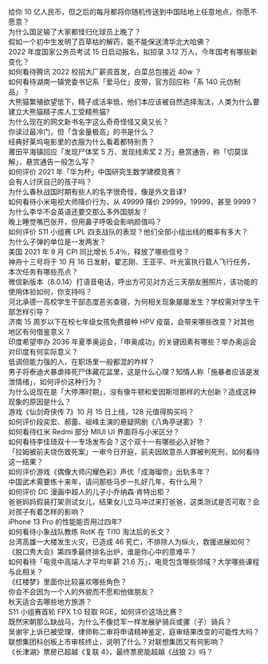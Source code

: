 给你 10 亿人民币，但之后的每月都将你随机传送到中国陆地上任意地点，你愿不愿意？  
为什么国足输了大家都怪归化球员上晚了？  
假如一个初中生发明了百草枯的解药，能不能保送清华北大哈佛？  
2022 年度国家公务员考试 15 日启动报名，拟招录 3.12 万人，今年国考有哪些新变化？  
如何看待腾讯 2022 校招大厂薪资首发，白菜总包接近 40w ？  
如何看待湖南一镇党委书记系「爱马仕」皮带，官方回应称「系 140 元仿制品」？  
大熊猫繁殖欲望低下，精子成活率低，他们本应该被自然选择淘汰，人类为什么要建立大熊猫精子库人工受精熊猫?  
为什么现在的网文新书名字这么奇奇怪怪又臭又长？  
你读过最冷门，但「含金量极高」的书是什么？  
经典好莱坞电影里的衣服为什么看着都特别贵？  
莆田平海镇回应「发现尸体奖 5 万、发现线索奖 2 万」悬赏通告，称「切莫误解」，悬赏通告一般怎么写？  
如何评价 2021 年「华为杯」中国研究生数学建模竞赛？  
会有人讨厌自己的孩子吗？  
为什么春秋战国时期有些人的名字很奇怪，像是外文音译?  
如何看待小米电视大师降价行为，从 49999 降价 29999，19999，甚至 9999？  
为什么李华不会英语还要交那么多外国朋友？  
晚上睡觉嘴巴张开，但用鼻子呼吸会影响颜值吗？  
如何评价 S11 小组赛 LPL 四支战队的表现？他们全部小组出线的概率有多大？  
为什么子弹的单位是一发两发？  
美国 2021 年 9 月 CPI 同比增长 5.4％，释放了哪些信号？  
神舟十三号将于 10 月 16 日发射，翟志刚、王亚平、叶光富执行载人飞行任务，本次任务有哪些亮点？  
微信新版本（8.0.14）打语音电话，呼出方可见对方近三天朋友圈照片，该功能的使用体验如何，你支持吗？  
河北承德一高校学生干部态度恶劣查寝，为何相关现象屡屡发生？学校需对学生干部怎样引导？  
济南 15 周岁以下在校七年级女孩免费接种 HPV 疫苗，会带来哪些改变？对其他地区有何借鉴意义？  
印度希望申办 2036 年夏季奥运会，「申奥成功」的关键因素有哪些？举办奥运会对印度有何实际意义？  
低调但能力强的人，在职场里一般都混的咋样？  
男子将泰迪犬暴虐摔死尸体藏花盆里，这是什么心理？知情人称「施暴者应该是发泄情绪」，如何评价这种行为？  
为什么说现在是「大停滞时期」，没有像牛顿和爱因斯坦那样的大创新？造成这种现象的原因是什么？  
游戏《仙剑奇侠传 7》10 月 15 日上线，128 元值得购买吗？  
如何评价段奕宏、郝蕾、祖峰主演的悬疑网剧《八角亭谜雾》？  
如何看待红米 Redmi 部分 MIUI UI 界面将与小米区分？  
如何看待李佳琦双十一专场发布会？这个双十一有哪些必入好物？  
「拉姆被前夫烧伤致死案」一审今日开庭，前夫因故意杀人罪被判死刑，如何看待这一结果？  
如何评价游戏《偶像大师闪耀色彩》声优「成海瑠奈」出轨多年？  
中国武术需要练十来年，请问那些马步一扎好几年，有什么用？  
如何评价 DC 漫画中超人的儿子小乔纳森·肯特出柜？  
爸爸妈妈假装打架测试女儿，结果女儿立马冲过来打爸爸，这类测试是否可取？会对孩子有着怎样的影响？  
iPhone 13 Pro 的性能能否用过四年?  
如何看待小象战队教练 RotK 在 TI10 淘汰后的长文？  
台湾高雄一大楼发生火灾，已造成 46 死亡，不排除人为纵火，救援进展如何？  
《脱口秀大会》第四季最终排名出炉，谁是你心中的意难平？  
如何看待「电竞中高端人才平均年薪 21.6 万」，电竞包含哪些领域？大学哪些课程与此相关？  
《红楼梦》里面你比较喜欢哪些角色？  
你会不会因为一个人的外貌而不愿和他做朋友？  
秋天适合去哪些地方旅游？  
S11 小组赛首轮 FPX 1:0 轻取 RGE，如何评价这场比赛？  
既然宋朝那么缺战马，为什么不像捻军一样发展驴骑兵或骡（子）骑兵？  
吴谢宇上诉已被受理，律师称二审将申请精神鉴定，庭审结果改变的可能性大吗？  
联想集团科创板上市审核终止，说明了什么？对联想集团又有何影响？  
《长津湖》票房已超越《复联 4》，最终票房能超越《战狼 2》吗？  

